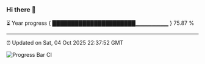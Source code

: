 ### Hi there 👋

⏳ Year progress { ██████████████████████▁▁▁▁▁▁▁▁ } 75.87 %

---

⏰ Updated on Sat, 04 Oct 2025 22:37:52 GMT

![Progress Bar CI](https://github.com/IshwaranRudhara/GIT-ACTION/workflows/Progress%20Bar%20CI/badge.svg)
